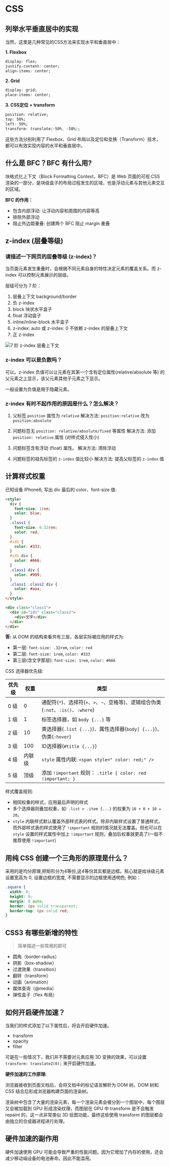 # CSS

## 列举水平垂直居中的实现

当然，这里是几种常见的CSS方法来实现水平和垂直居中：

**1. Flexbox**

```css
display: flex;
justify-content: center;
align-items: center;
```

**2. Grid**

```css
display: grid;
place-items: center;
```

**3. CSS定位 + transform**

```css
position: relative;
top: 50%;
left: 50%;
transform: translate(-50%, -50%);
```

这些方法分别利用了 Flexbox、Grid 布局以及定位和变换（Transform）技术，都可以有效实现内容的水平和垂直居中。

## 什么是 BFC？BFC 有什么用?

块格式化上下文（Block Formatting Context，BFC）是 Web 页面的可视 CSS 渲染的一部分，是块级盒子的布局过程发生的区域，也是浮动元素与其他元素交互的区域。

**BFC 的作用：**

- 包含内部浮动: 让浮动内容和周围的内容等高
- 排除外部浮动
- 阻止外边距重叠: 创建两个 BFC 阻止 margin 重叠

## z-index (层叠等级)

### 请描述一下网页的层叠等级 (z-index)？

当页面元素发生重叠时，会根据不同元素自身的特性决定元素的覆盖关系。而 z-index 可以控制元素展示的层级。

层级可分为 7 阶：

1. 层叠上下文 background/border
2. 负 z-index
3. block 块状水平盒子
4. float 浮动盒子
5. inline/inline-block 水平盒子
6. z-index: auto 或 z-index: 0 不依赖 z-index 的层叠上下文
7. 正 z-index

![7 阶 z-index 层叠上下文](../_images/z-index-stacking-level.png)

### z-index 可以是负数吗？

可以。z-index 负值可以让元素在其第一个含有定位属性(relative/absolute 等) 的父元素之上显示，该父元素其他子元素之下显示。

一般设置为负值是用于隐藏元素。

### z-index 有时不起作用的原因是什么？怎么解决？

1. 父标签 `position` 属性为 `relative`
   解决方法: `position:relative` 改为 `position:absolute`

2. 问题标签无 `position: relative/absolute/fixed` 等属性
   解决方法: 添加 `position: relative` 属性 (对样式侵入性小)

3. 问题标签含有浮动 (float) 属性。
   解决方法: 清除浮动

4. 问题标签的祖先标签的 `z-index` 值比较小
   解决方法: 提高父标签的 `z-index` 值

## 计算样式权重

已知设备 IPhone6, 写出 div 最后的 color、font-size 值:

```html
<style>
  div {
    font-size: 1rem;
    color: blue;
  }
  .class1 {
    font-size: 0.32rem;
    color: red;
  }
  #id1 {
    color: #333;
  }
  #id1 div {
    color: #666;
  }
  .class1 div {
    color: #999;
  }
  .class1 .class2 div {
    color: #aaa;
  }
</style>

<div class="class1">
  <div id="id1" class="class2">
    <div>文字</div>
  </div>
</div>
```

**答:** 从 DOM 的结构来看共有三层，各层实际被应用的样式为:

- 第一层: `font-size: .32rem`, `color: red`
- 第二层: `font-size: 1rem`, `color: #333`
- 第三层(含文字那层): `font-size: 1rem`, `color: #666`

CSS 选择器优先级:

| 优先级 | 权重   | 类型                                                                                |
| ------ | ------ | ----------------------------------------------------------------------------------- |
| 0 级   | 0      | 通配符(`*`)、选择符(`+`、`>`、`~`、空格等)、逻辑组合伪类(`:not`、`:is()`、`:where`) |
| 1 级   | 1      | 标签选择器，如 `body {...}` 等                                                      |
| 2 级   | 10     | 类选择器(`.list {...}`)、属性选择器(`body] {...}`)、伪类(`:hover`)                  |
| 3 级   | 100    | ID选择器(`#title {...}`)                                                            |
| 4 级   | 内联级 | `style` 属性内联: `<span style=" color: red;" />`                                   |
| 5 级   | 顶级   | 添加 `!important` 规则： `.title { color: red !important; }`                        |

样式覆盖规则:

- 相同权重的样式，应用最后声明的样式
- 多个选择器则叠加权重，如: `.list > .item {...}` 的权重为 `10 + 0 + 10 = 20`。
- `style` 内联样式默认覆盖外部样式表的样式。除非内联样式设置了普通样式，而外部样式表的样式使用了 `!important` 规则的情况就无法覆盖。但也可以在 `style` 设置的样式属性中加上 `!important` 规则，叠加后权重就更高了(一般不推荐使用 `!important`)

## 用纯 CSS 创建一个三角形的原理是什么？

采用的是均分原理,把矩形分为4等份,这4等份其实都是边框。核心就是给块级元素设置宽高为 0, 设置边框的宽度, 不需要显示的边框使用透明色; 例如：

```css
.square {
  width: 0;
  height: 0;
  margin: 0 auto;
  border: 6px solid transparent;
  border-top: 6px solid red;
}
```

## CSS3 有哪些新增的特性

> 简单描述一些常用的即可

- 圆角（border-radius）
- 阴影（box-shadow）
- 过渡效果（transition）
- 翻转（transform）
- 动画（animation）
- 媒体查询（@media）
- 弹性盒子（flex 布局）

## 如何开启硬件加速？

当我们的样式添加了以下属性后，将会开启硬件加速。

- transform
- opacity
- filter

可是在一些情况下，我们并不需要对元素应用 3D 变换的效果，可以设置 `transform: translateZ(0);` 来开启硬件加速。

**硬件加速的工作原理:**

浏览器接收到页面文档后，会将文档中的标记语言解析为 DOM 树。DOM 树和 CSS 结合后形成浏览器构建页面的渲染树。

渲染树中包含了大量的渲染元素，每一个渲染元素会被分到一个图层中，每个图层又会被加载到 GPU 形成渲染纹理，而图层在 GPU 中 transform 是不会触发 repaint 的，这一点非常类似 3D 绘图功能，最终这些使用 transform 的图层都会由独立的合成器进程进行处理。

## 硬件加速的副作用

硬件加速使用 GPU 可能会导致严重的性能问题。因为它增加了内存的使用，还会减少移动端设备的电池寿命。因此不能滥用。
